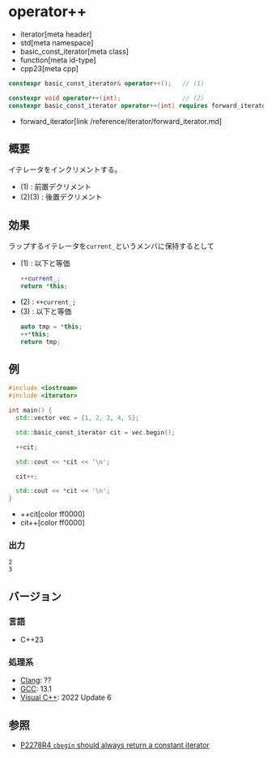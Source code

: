# operator++
* iterator[meta header]
* std[meta namespace]
* basic_const_iterator[meta class]
* function[meta id-type]
* cpp23[meta cpp]

```cpp
constexpr basic_const_iterator& operator++();   // (1)

constexpr void operator++(int);                 // (2)
constexpr basic_const_iterator operator++(int) requires forward_iterator<Iterator>; // (3)
```
* forward_iterator[link /reference/iterator/forward_iterator.md]

## 概要

イテレータをインクリメントする。

- (1) : 前置デクリメント
- (2)(3) : 後置デクリメント

## 効果

ラップするイテレータを`current_`というメンバに保持するとして

- (1) : 以下と等価  
    ```cpp
    ++current_;
    return *this;
    ```
- (2) : `++current_;`
- (3) : 以下と等価  
    ```cpp
    auto tmp = *this;
    ++*this;
    return tmp;
    ```

## 例
```cpp example
#include <iostream>
#include <iterator>

int main() {
  std::vector vec = {1, 2, 3, 4, 5};

  std::basic_const_iterator cit = vec.begin();

  ++cit;

  std::cout << *cit << '\n';

  cit++;

  std::cout << *cit << '\n';
}
```
* ++cit[color ff0000]
* cit++[color ff0000]

### 出力
```
2
3
```

## バージョン
### 言語
- C++23

### 処理系
- [Clang](/implementation.md#clang): ??
- [GCC](/implementation.md#gcc): 13.1
- [Visual C++](/implementation.md#visual_cpp): 2022 Update 6

## 参照

- [P2278R4 `cbegin` should always return a constant iterator](https://www.open-std.org/jtc1/sc22/wg21/docs/papers/2022/p2278r4.html)
